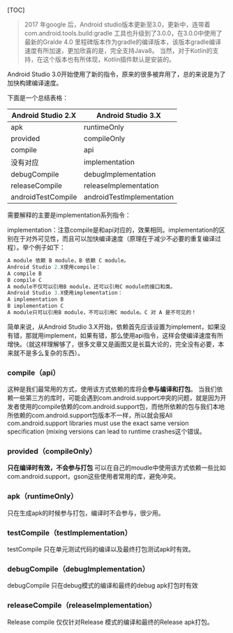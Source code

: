 [TOC]

> 2017 年google 后，Android studio版本更新至3.0，更新中，连带着com.android.tools.build:gradle 工具也升级到了3.0.0，在3.0.0中使用了最新的Gralde 4.0 里程碑版本作为gradle的编译版本，该版本gradle编译速度有所加速，更加欣喜的是，完全支持Java8。
>  当然，对于Kotlin的支持，在这个版本也有所体现，Kotlin插件默认是安装的。



Android Studio 3.0开始使用了新的指令，原来的很多被弃用了，总的来说是为了加快构建编译速度。

下面是一个总结表格：

| Android Studio 2.X | Android Studio 3.X        |
| ------------------ | ------------------------- |
| apk                | runtimeOnly               |
| provided           | compileOnly               |
| compile            | api                       |
| 没有对应           | implementation            |
| debugCompile       | debugImplementation       |
| releaseCompile     | releaseImplementation     |
| androidTestCompile | androidTestImplementation |

需要解释的主要是implementation系列指令：

implementation：注意compile是和api对应的，效果相同。implementation的区别在于对外可见性，而且可以加快编译速度（原理在于减少不必要的重复编译过程）。举个例子如下：

```java
A module 依赖 B module，B 依赖 C module。
Android Studio 2.X使用compile：
A compile B
B compile C
A module不仅可以引用B module，还可以引用C module的接口和类。
Android Studio 3.X使用implementation：
A implementation B
B implementation C
A module只可以引用B module，不可以引用C module。C 对 A 是不可见的！
```

简单来说，从Android Studio 3.X开始，依赖首先应该设置为implement，如果没有错，那就用implement，如果有错，那么使用api指令，这样会使编译速度有所增快。（就这样理解够了，很多文章又是画图又是长篇大论的，完全没有必要，本来就不是多么复杂的东西）。



### compile（api）

这种是我们最常用的方式，使用该方式依赖的库将会**参与编译和打包**。 
当我们依赖一些第三方的库时，可能会遇到com.android.support冲突的问题，就是因为开发者使用的compile依赖的com.android.support包，而他所依赖的包与我们本地所依赖的com.android.support包版本不一样，所以就会报All com.android.support libraries must use the exact same version specification (mixing versions can lead to runtime crashes这个错误。



### provided（compileOnly）

**只在编译时有效，不会参与打包** 
可以在自己的moudle中使用该方式依赖一些比如com.android.support，gson这些使用者常用的库，避免冲突。



### apk（runtimeOnly）

只在生成apk的时候参与打包，编译时不会参与，很少用。



### testCompile（testImplementation）

testCompile 只在单元测试代码的编译以及最终打包测试apk时有效。



### debugCompile（debugImplementation）

debugCompile 只在debug模式的编译和最终的debug apk打包时有效



### releaseCompile（releaseImplementation）

Release compile 仅仅针对Release 模式的编译和最终的Release apk打包。